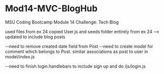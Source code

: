 # Mod14-MVC-BlogHub

MSU Coding Bootcamp Module 14 Challenge: Tech Blog

used files from ex 24
copied User.js and seeds folder entirely from ex 24 --> updated to include blog posts

--need to remove created date field from Post
--need to create model for comment which belongs to Post. simliar associations as post to user in model/index.js

--need to finish login.handlebars to include sign up and do /js/login.js
